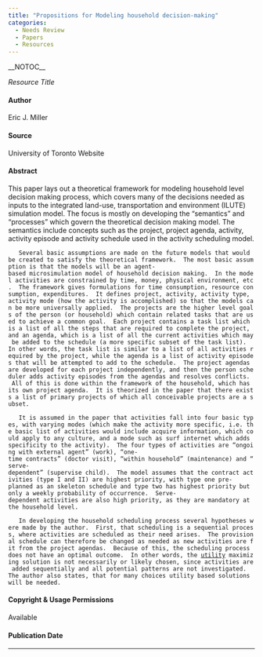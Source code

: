 ```yaml
---
title: "Propositions for Modeling household decision-making"
categories:
  - Needs Review
  - Papers
  - Resources
---
```


\_\_NOTOC\_\_

*Resource Title*

#### Author

Eric J. Miller

#### Source

University of Toronto Website

#### Abstract

This paper lays out a theoretical framework for modeling household level decision making process, which covers many of the decisions needed as inputs to the integrated land-use, transportation and environment (ILUTE) simulation model. The focus is mostly on developing the “semantics” and “processes” which govern the theoretical decision making model. The semantics include concepts such as the project, project agenda, activity, activity episode and activity schedule used in the activity scheduling model.

`   Several basic assumptions are made on the future models that would be created to satisfy the theoretical framework.  The most basic assumption is that the models will be an agent-based microsimulation model of household decision making.  In the model activities are constrained by time, money, physical environment, etc.  The framework gives formulations for time consumption, resource consumption, expenditures.  It defines project, activity, activity type, activity mode (how the activity is accomplished) so that the models can be more universally applied.  The projects are the higher level goals of the person (or household) which contain related tasks that are used to achieve a common goal.  Each project contains a task list which is a list of all the steps that are required to complete the project, and an agenda, which is a list of all the current activities which may be added to the schedule (a more specific subset of the task list).  In other words, the task list is similar to a list of all activities required by the project, while the agenda is a list of activity episodes that will be attempted to add to the schedule.  The project agendas are developed for each project independently, and then the person scheduler adds activity episodes from the agendas and resolves conflicts.  All of this is done within the framework of the household, which has its own project agenda.  It is theorized in the paper that there exists a list of primary projects of which all conceivable projects are a subset.`\
`   `\
`   It is assumed in the paper that activities fall into four basic types, with varying modes (which make the activity more specific, i.e. the basic list of activities would include acquire information, which could apply to any culture, and a mode such as surf internet which adds specificity to the activity).  The four types of activities are “ongoing with external agent” (work), “one-time contracts” (doctor visit), “within household” (maintenance) and “serve-dependent” (supervise child).  The model assumes that the contract activities (type I and II) are highest priority, with type one pre-planned as an skeleton schedule and type two has highest priority but only a weekly probability of occurrence.  Serve-dependent activities are also high priority, as they are mandatory at the household level.`

`   In developing the household scheduling process several hypotheses were made by the author.  First, that scheduling is a sequential process, where activities are scheduled as their need arises.  The provisional schedule can therefore be changed as needed as new activities are fit from the project agendas.  Because of this, the scheduling process does not have an optimal outcome.  In other words, the `[`utility`](utility)` maximizing solution is not necessarily or likely chosen, since activities are added sequentially and all potential patterns are not investigated.  The author also states, that for many choices utility based solutions will be needed.`

#### Copyright & Usage Permissions

Available

#### Publication Date

------------------------------------------------------------------------

